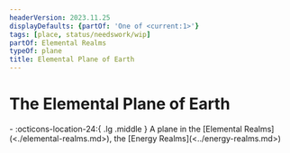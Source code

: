 ```yaml
---
headerVersion: 2023.11.25
displayDefaults: {partOf: 'One of <current:1>'}
tags: [place, status/needswork/wip]
partOf: Elemental Realms
typeOf: plane
title: Elemental Plane of Earth
---
```

# The Elemental Plane of Earth
<div class="grid cards ext-narrow-margin ext-one-column" markdown>
-    :octicons-location-24:{ .lg .middle } A plane in the [Elemental Realms](<./elemental-realms.md>), the [Energy Realms](<../energy-realms.md>)  
</div>

